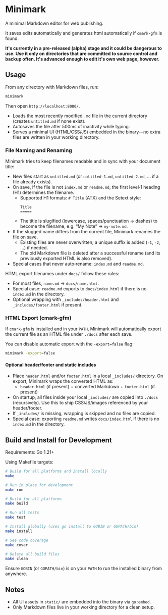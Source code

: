# Minimark

A minimal Markdown editor for web publishing.

It saves edits automatically and generates html automatically if `cmark-gfm` is found.

**It's currently in a pre-released (alpha) stage and it could be dangerous to use. Use it only on directories that are committed to source control and backup often. It's advanced enough to edit it's own web page, however.**


## Usage

From any directory with Markdown files, run:

```sh
minimark
```

Then open `http://localhost:8080/`.

- Loads the most recently modified `.md` file in the current directory (creates `untitled.md` if none exist).
- Autosaves the file after 500ms of inactivity while typing.
- Serves a minimal UI (HTML/CSS/JS) embedded in the binary—no extra files are written in your working directory.

### File Naming and Renaming

Minimark tries to keep filenames readable and in sync with your document title:

- New files start as `untitled.md` (or `untitled-1.md`, `untitled-2.md`, … if a file already exists).
- On save, if the file is not `index.md` or `readme.md`, the first level‑1 heading (H1) determines the filename.
  - Supported H1 formats: `# Title` (ATX) and the Setext style:
    ```
    Title
    =====
    ```
  - The title is slugified (lowercase, spaces/punctuation → dashes) to become the filename, e.g. “My Note” → `my-note.md`.
- If the slugged name differs from the current file, Minimark renames the file on save.
  - Existing files are never overwritten; a unique suffix is added (`-1`, `-2`, …) if needed.
  - The old Markdown file is deleted after a successful rename (and its previously exported HTML is also removed).
- Special cases that never auto‑rename: `index.md` and `readme.md`.

HTML export filenames under `docs/` follow these rules:

- For most files, `name.md` → `docs/name.html`.
- Special case: `readme.md` exports to `docs/index.html` if there is no `index.md` in the directory.
- Optional wrapping with `_includes/header.html` and `_includes/footer.html` if present.


### HTML Export (cmark-gfm)

If `cmark-gfm` is installed and in your `PATH`, Minimark will automatically export the current file as an HTML file under `./docs` after each save.

You can disable automatic export with the `-export=false` flag:

```sh
minimark -export=false
```


#### Optional header/footer and static includes

- Place `header.html` and/or `footer.html` in a local `_includes/` directory. On export, Minimark wraps the converted HTML as:
  - `header.html` (if present) + converted Markdown + `footer.html` (if present)
- On startup, all files inside your local `_includes/` are copied into `./docs` (recursively). Use this to ship CSS/JS/images referenced by your header/footer.
- If `_includes/` is missing, wrapping is skipped and no files are copied.
 - Special case: exporting `readme.md` writes `docs/index.html` if there is no `index.md` in the directory.


## Build and Install for Development

Requirements: Go 1.21+

Using Makefile targets:

```sh
# Build for all platforms and install locally
make

# Run in place for development
make run

# Build for all platforms
make build

# Run all tests
make test

# Install globally (uses go install to GOBIN or GOPATH/bin)
make install

# See code coverage
make cover

# Delete all build files
make clean
```

Ensure `GOBIN` (or `GOPATH/bin`) is on your `PATH` to run the installed binary from anywhere.


## Notes

- All UI assets in `static/` are embedded into the binary via `go:embed`.
- Only Markdown files live in your working directory for a clean setup.
